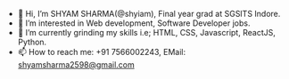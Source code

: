 - 👋 Hi, I’m SHYAM SHARMA(@shyiam), Final year grad at SGSITS Indore.
- 👀 I’m interested in Web development, Software Developer jobs.
- 🌱 I’m currently grinding my skills i.e; HTML, CSS, Javascript, ReactJS, Python.
- 📫 How to reach me: +91 7566002243, EMail: shyamsharma2598@gmail.com


